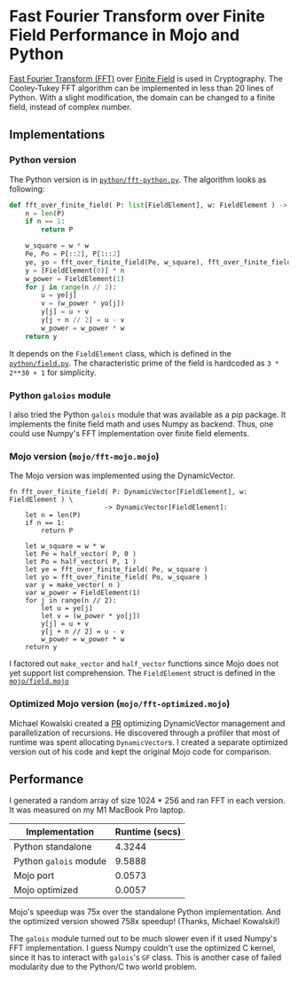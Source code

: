 # Fast Fourier Transform over Finite Field Performance in Mojo and Python

[Fast Fourier Transform (FFT)](https://en.wikipedia.org/wiki/Fast_Fourier_transform) over [Finite Field](https://en.wikipedia.org/wiki/Finite_field) is used in Cryptography.
The Cooley-Tukey FFT algorithm can be implemented in less than 20 lines of Python. With a slight modification, the domain can be changed to a finite field, instead of complex number.

## Implementations

### Python version

The Python version is in [`python/fft-python.py`](python/fft-python.py). The algorithm looks as following:

```python
def fft_over_finite_field( P: list[FieldElement], w: FieldElement ) -> list[FieldElement]:
    n = len(P)
    if n == 1:
        return P

    w_square = w * w
    Pe, Po = P[::2], P[1::2]
    ye, yo = fft_over_finite_field(Pe, w_square), fft_over_finite_field(Po, w_square)
    y = [FieldElement(0)] * n
    w_power = FieldElement(1)
    for j in range(n // 2):
        u = ye[j]
        v = (w_power * yo[j])
        y[j] = u + v
        y[j + n // 2] = u - v
        w_power = w_power * w
    return y
```

It depends on the `FieldElement` class, which is defined in the [`python/field.py`](python/field.py). The characteristic prime of the field is hardcoded as `3 * 2**30 + 1` for simplicity.


### Python `galoios` module

I also tried the Python `galois` module that was available as a pip package. It implements the finite field math and uses Numpy as backend. Thus, one could use Numpy's FFT implementation over finite field elements.


### Mojo version (`mojo/fft-mojo.mojo`)

The Mojo version was implemented using the DynamicVector.

```mojo
fn fft_over_finite_field( P: DynamicVector[FieldElement], w: FieldElement ) \
                        -> DynamicVector[FieldElement]:
    let n = len(P)
    if n == 1:
        return P

    let w_square = w * w
    let Pe = half_vector( P, 0 )
    let Po = half_vector( P, 1 )
    let ye = fft_over_finite_field( Pe, w_square )
    let yo = fft_over_finite_field( Po, w_square )
    var y = make_vector( n )
    var w_power = FieldElement(1)
    for j in range(n // 2):
        let u = ye[j]
        let v = (w_power * yo[j])
        y[j] = u + v
        y[j + n // 2] = u - v
        w_power = w_power * w
    return y
```

I factored out `make_vector` and `half_vector` functions since Mojo does not yet support list comprehension. The `FieldElement` struct is defined in the [`mojo/field.mojo`](mojo/field.mojo)


### Optimized Mojo version (`mojo/fft-optimized.mojo`)

Michael Kowalski created a [PR](https://github.com/duckki/field-fft-mojo/pull/1) optimizing DynamicVector management and parallelization of recursions. He discovered through a profiler that most of runtime was spent allocating `DynamicVector`s. I created a separate optimized version out of his code and kept the original Mojo code for comparison.


## Performance

I generated a random array of size 1024 * 256 and ran FFT in each version. It was measured on my M1 MacBook Pro laptop.

| Implementation | Runtime (secs) |
| --- | --- |
| Python standalone | 4.3244 |
| Python `galois` module | 9.5888 |
| Mojo port | 0.0573 |
| Mojo optimized | 0.0057 |

Mojo's speedup was 75x over the standalone Python implementation.
And the optimized version showed 758x speedup! (Thanks, Michael Kowalski!)

The `galois` module turned out to be much slower even if it used Numpy's FFT implementation. I guess Numpy couldn't use the optimized C kernel, since it has to interact with `galois`'s `GF` class. This is another case of failed modularity due to the Python/C two world problem.
